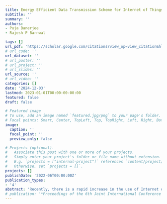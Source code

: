 ```yaml
---
title: Energy Efficient Data Transmission Scheme for Internet of Things Applications
subtitle: ''
summary: ''
authors:
- Puja Banerjee
- Rajesh P Barnwal

tags: []
url_pdf: 'https://scholar.google.com/citations?view_op=view_citation&hl=en&user=4wKa0cQAAAAJ&sortby=pubdate&citation_for_view=4wKa0cQAAAAJ:BqipwSGYUEgC'
# url_code: ''
url_dataset: ''
# url_poster: ''
# url_project: ''
# url_slides: ''
url_source: ''
# url_video: ''
categories: []
date: '2024-12-03'
lastmod: 2023-01-01T00:00:00-00:00
featured: false
draft: false

# Featured image
# To use, add an image named `featured.jpg/png` to your page's folder.
# Focal points: Smart, Center, TopLeft, Top, TopRight, Left, Right, BottomLeft, Bottom, BottomRight.
image:
  caption: ''
  focal_point: ''
  preview_only: false

# Projects (optional).
#   Associate this post with one or more of your projects.
#   Simply enter your project's folder or file name without extension.
#   E.g. `projects = ["internal-project"]` references `content/project/deep-learning/index.md`.
#   Otherwise, set `projects = []`.
projects: []
publishDate: '2022-06T00:00:00Z'
publication_types:
- '4'
abstract: 'Recently, there is a rapid increase in the use of Internet of Things (IoT) technology, and it is envisaged that in the forthcoming days, billions of devices and things are going to be interconnected among themselves with the help of Internet. To make this technology self-sustainable, there is a need for an incessant energy supply that can be achieved through green energy harvesting. IoT has attracted the attention of researchers as well as practitioners all over the globe by serving as an important architecture for communication systems, but the terminal devices used in IoT are resource-constrained, which results in low energy storage capacity and low computing power. Among several tasks that need to be performed at the level of IoT node, the data transmission is the most energy intensive phase. To provide continuous power to nodes used in IoT systems, it is imperative that the available energy source should be used judiciously and in an optimized manner. In this paper, an energy efficient data transmission scheme for IoT devices has been proposed. The result obtained through extensive experiments depicts that there is a high potential for saving energy during the process of data transmission.'
# publication: '*Proceedings of the 6th Joint International Conference on Data Science \& Management of Data (10th ACM IKDD CODS and 28th COMAD)*'
---
```


